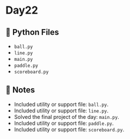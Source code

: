 # Day22

## 📄 Python Files
- `ball.py`
- `line.py`
- `main.py`
- `paddle.py`
- `scoreboard.py`

## 📝 Notes
- Included utility or support file: `ball.py`.
- Included utility or support file: `line.py`.
- Solved the final project of the day: `main.py`.
- Included utility or support file: `paddle.py`.
- Included utility or support file: `scoreboard.py`.